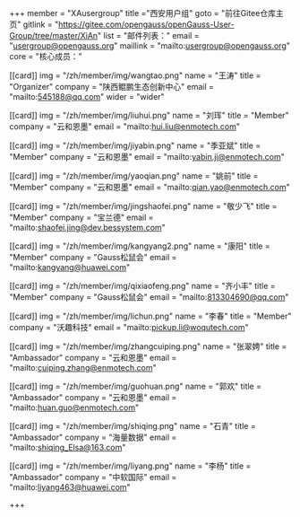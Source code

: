 +++
member = "XAusergroup"
title ="西安用户组"
goto = "前往Gitee仓库主页"
gitlink = "https://gitee.com/opengauss/openGauss-User-Group/tree/master/XiAn"
list = "邮件列表："
email = "usergroup@opengauss.org"
maillink = "mailto:usergroup@opengauss.org"
core = "核心成员："


[[card]]
img = "/zh/member/img/wangtao.png"
name = "王涛"
title = "Organizer"
company = "陕西鲲鹏生态创新中心"
email = "mailto:545188@qq.com"
wider = "wider"

[[card]]
img = "/zh/member/img/liuhui.png"
name = "刘珲"
title = "Member"
company = "云和恩墨"
email = "mailto:hui.liu@enmotech.com"

[[card]]
img = "/zh/member/img/jiyabin.png"
name = "季亚斌"
title = "Member"
company = "云和恩墨"
email = "mailto:yabin.ji@enmotech.com"

[[card]]
img = "/zh/member/img/yaoqian.png"
name = "姚前"
title = "Member"
company = "云和恩墨"
email = "mailto:qian.yao@enmotech.com"

[[card]]
img = "/zh/member/img/jingshaofei.png"
name = "敬少飞"
title = "Member"
company = "宝兰德"
email = "mailto:shaofei.jing@dev.bessystem.com"

[[card]]
img = "/zh/member/img/kangyang2.png"
name = "康阳"
title = "Member"
company = "Gauss松鼠会"
email = "mailto:kangyang@huawei.com"

[[card]]
img = "/zh/member/img/qixiaofeng.png"
name = "齐小丰"
title = "Member"
company = "Gauss松鼠会"
email = "mailto:813304690@qq.com"

[[card]]
img = "/zh/member/img/lichun.png"
name = "李春"
title = "Member"
company = "沃趣科技"
email = "mailto:pickup.li@woqutech.com"

[[card]]
img = "/zh/member/img/zhangcuiping.png"
name = "张翠娉"
title = "Ambassador"
company = "云和恩墨"
email = "mailto:cuiping.zhang@enmotech.com"

[[card]]
img = "/zh/member/img/guohuan.png"
name = "郭欢"
title = "Ambassador"
company = "云和恩墨"
email = "mailto:huan.guo@enmotech.com"

[[card]]
img = "/zh/member/img/shiqing.png"
name = "石青"
title = "Ambassador"
company = "海量数据"
email = "mailto:shiqing_Elsa@163.com"

[[card]]
img = "/zh/member/img/liyang.png"
name = "李杨"
title = "Ambassador"
company = "中软国际"
email = "mailto:liyang463@huawei.com"

+++
